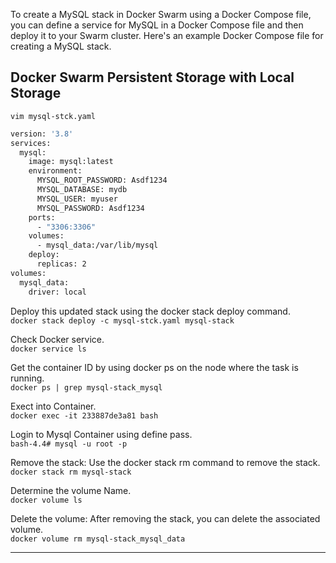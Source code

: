 To create a MySQL stack in Docker Swarm using a Docker Compose file, you can define a service for MySQL in a Docker Compose file and then deploy it to your Swarm cluster. Here's an example Docker Compose file for creating a MySQL stack.

## Docker Swarm Persistent Storage with Local Storage

`vim mysql-stck.yaml`

```bash
version: '3.8'
services:
  mysql:
    image: mysql:latest
    environment:
      MYSQL_ROOT_PASSWORD: Asdf1234
      MYSQL_DATABASE: mydb
      MYSQL_USER: myuser
      MYSQL_PASSWORD: Asdf1234
    ports:
      - "3306:3306"
    volumes:
      - mysql_data:/var/lib/mysql
    deploy:
      replicas: 2
volumes:
  mysql_data:
    driver: local
```
Deploy this updated stack using the docker stack deploy command.\
`docker stack deploy -c mysql-stck.yaml mysql-stack`

Check Docker service.\
`docker service ls`

Get the container ID by using docker ps on the node where the task is running.\
`docker ps | grep mysql-stack_mysql`

Exect into Container.\
`docker exec -it 233887de3a81 bash`

Login to Mysql Container using define pass.\
`bash-4.4# mysql -u root -p`

Remove the stack: Use the docker stack rm command to remove the stack.\
`docker stack rm mysql-stack`

Determine the volume Name.\
`docker volume ls`

Delete the volume: After removing the stack, you can delete the associated volume.\
`docker volume rm mysql-stack_mysql_data`

---
